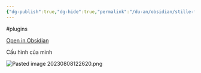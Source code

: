 ```yaml
---
{"dg-publish":true,"dg-hide":true,"permalink":"/du-an/obsidian/stille-focus-on-your-writing/","hide":true,"dgPassFrontmatter":true}
---
```


#plugins

[Open in Obsidian](https://obsidian.md/plugins?id=obsidian-stille)

Cấu hình của mình

![Pasted image 20230808122620.png](/img/user/Z_Attachment/Pasted%20image%2020230808122620.png)